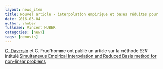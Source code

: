 ```yaml
---
layout: news_item
title: Nouvel article - interpolation empirique et bases réduites pour les problèmes non linéaires
date: 2016-03-04
author: vhuber
fullname: Vincent HUBER
categories: [news]
tags: [cemosis]
---
```


[C. Daversin](http://www.emfl.eu/about-emfl/meet-our-people/meet-our-people-single-view/newsartikel/cecile-daversin-phd-student-at-lncmi-grenoble.html) et C. Prud'homme ont publié un article sur la méthode *SER* intitulé [Simultaneous Empirical Interpolation and Reduced Basis method for non-linear problems](http://www.sciencedirect.com/science/article/pii/S1631073X15002149)

